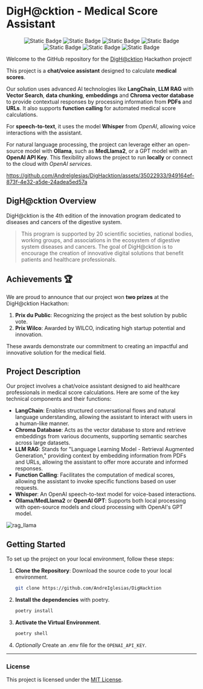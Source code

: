 <p align="center">
  <h1>DigH@cktion - Medical Score Assistant</h1>
</p>


<p align="center">
  <img alt="Static Badge" src="https://img.shields.io/badge/Whisper-%20STT-g?style=for-the-badge&logo=openai">
  <img alt="Static Badge" src="https://img.shields.io/badge/medllama2-%20llm-orange?style=for-the-badge&logo=meta">
  <img alt="Static Badge" src="https://img.shields.io/badge/Bark-%20TTS-blue?style=for-the-badge">
  <img alt="Static Badge" src="https://img.shields.io/badge/gTTS-%20TTS-blue?style=for-the-badge&logo=google">
  <img alt="Static Badge" src="https://img.shields.io/badge/Prix-%20Du_publique-gold?style=for-the-badge">
  <img alt="Static Badge" src="https://img.shields.io/badge/Prix-%20Wilco-gold?style=for-the-badge">
  <img alt="Static Badge" src="https://img.shields.io/badge/License-%20MIT-black?style=for-the-badge">
</p>

Welcome to the GitHub repository for the [DigH@cktion](https://www.dighacktion.com/) Hackathon project! 

This project is a **chat/voice assistant** designed to calculate **medical scores**.

Our solution uses advanced AI technologies like **LangChain**, **LLM RAG** with **Vector Search**, **data chunking**, **embeddings** and **Chroma vector database** to provide contextual responses by processing information from **PDFs** and **URLs**.
It also supports **function calling** for automated medical score calculations.

For **speech-to-text**, it uses the model **Whisper** from *OpenAI*, allowing voice interactions with the assistant.

For natural language processing, the project can leverage either an open-source model with **Ollama**, such as **MedLlama2**, or a GPT model with an **OpenAI API Key**. This flexibility allows the project to run **locally** or connect to the cloud with *OpenAI services*.

https://github.com/AndreIglesias/DigHacktion/assets/35022933/949164ef-873f-4e32-a5de-24adea5ed57a

## DigH@cktion Overview

DigH@cktion is the 4th edition of the innovation program dedicated to diseases and cancers of the digestive system.

> This program is supported by 20 scientific societies, national bodies, working groups, and associations in the ecosystem of digestive system diseases and cancers. The goal of DigH@cktion is to encourage the creation of innovative digital solutions that benefit patients and healthcare professionals.

## Achievements 🏆

We are proud to announce that our project won **two prizes** at the DigH@cktion Hackathon:

1. **Prix du Public**: Recognizing the project as the best solution by public vote.
3. **Prix Wilco**: Awarded by WILCO, indicating high startup potential and innovation.

These awards demonstrate our commitment to creating an impactful and innovative solution for the medical field.

## Project Description

Our project involves a chat/voice assistant designed to aid healthcare professionals in medical score calculations. Here are some of the key technical components and their functions:

- **LangChain**: Enables structured conversational flows and natural language understanding, allowing the assistant to interact with users in a human-like manner.
- **Chroma Database**: Acts as the vector database to store and retrieve embeddings from various documents, supporting semantic searches across large datasets.
- **LLM RAG**: Stands for "Language Learning Model - Retrieval Augmented Generation," providing context by embedding information from PDFs and URLs, allowing the assistant to offer more accurate and informed responses.
- **Function Calling**: Facilitates the computation of medical scores, allowing the assistant to invoke specific functions based on user requests.
- **Whisper**: An OpenAI speech-to-text model for voice-based interactions.
- **Ollama/MedLlama2** or **OpenAI GPT**: Supports both local processing with open-source models and cloud processing with OpenAI's GPT model.

![rag_llama](https://github.com/AndreIglesias/DigHacktion/assets/35022933/f01e201a-5c08-43aa-a05c-0bacdb5ec36c)

## Getting Started

To set up the project on your local environment, follow these steps:

1. **Clone the Repository**: Download the source code to your local environment.
   ```bash
   git clone https://github.com/AndreIglesias/DigHacktion
   ```
2. **Install the dependencies** with poetry.
   ```bash
   poetry install
   ```
3. **Activate the Virtual Environment**.
   ```bash
   poetry shell
   ```
4. *Optionally* Create an .env file for the `OPENAI_API_KEY`.

---

### License

This project is licensed under the [MIT License](LICENSE).
